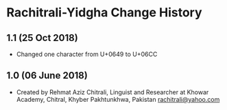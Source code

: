 Rachitrali-Yidgha Change History
=======================

1.1 (25 Oct 2018)
-----------------

* Changed one character from U+0649 to U+06CC

1.0 (06 June 2018)
-----------------

* Created by Rehmat Aziz Chitrali, Linguist and Researcher at Khowar Academy, Chitral, Khyber Pakhtunkhwa, Pakistan rachitrali@yahoo.com 

